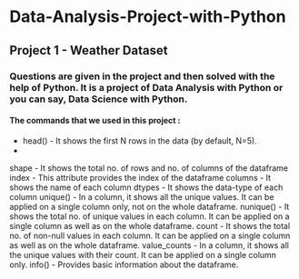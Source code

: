 # Data-Analysis-Project-with-Python
## Project 1 - Weather Dataset

### Questions are given in the project and then solved with the help of Python. It is a project of Data Analysis with Python or you can say, Data Science with Python.

#### The commands that we used in this project :

* head() - It shows the first N rows in the data (by default, N=5).
* 
shape - It shows the total no. of rows and no. of columns of the dataframe
index - This attribute provides the index of the dataframe
columns - It shows the name of each column
dtypes - It shows the data-type of each column
unique() - In a column, it shows all the unique values. It can be applied on a single column only, not on the whole dataframe.
nunique() - It shows the total no. of unique values in each column. It can be applied on a single column as well as on the whole dataframe.
count - It shows the total no. of non-null values in each column. It can be applied on a single column as well as on the whole dataframe.
value_counts - In a column, it shows all the unique values with their count. It can be applied on a single column only.
info() - Provides basic information about the dataframe.
